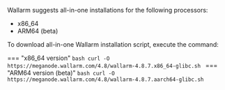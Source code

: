 Wallarm suggests all-in-one installations for the following processors:

* x86_64
* ARM64 (beta)

To download all-in-one Wallarm installation script, execute the command:

=== "x86_64 version"
    ```bash
    curl -O https://meganode.wallarm.com/4.8/wallarm-4.8.7.x86_64-glibc.sh
    ```
=== "ARM64 version (beta)"
    ```bash
    curl -O https://meganode.wallarm.com/4.8/wallarm-4.8.7.aarch64-glibc.sh
    ```